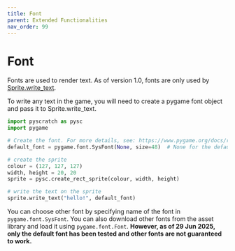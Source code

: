 ```yaml
---
title: Font
parent: Extended Functionalities
nav_order: 99
---
```

# Font

Fonts are used to render text. As of version 1.0, fonts are only used by
<a target="_blank" href="pdoc/pyscratch/sprite.html#Sprite.write_text">Sprite.write_text</a>. 

To write any text in the game, you will need to create a pygame font object and pass it to Sprite.write_text. 
```python
import pyscratch as pysc
import pygame

# Create the font. For more details, see: https://www.pygame.org/docs/ref/font.html#pygame.font.SysFont
default_font = pygame.font.SysFont(None, size=48)  # None for the default font

# create the sprite
colour = (127, 127, 127)
width, height = 20, 20
sprite = pysc.create_rect_sprite(colour, width, height)

# write the text on the sprite
sprite.write_text("hello!", default_font)
```

You can choose other font by specifying name of the font in `pygame.font.SysFont`.
You can also download other fonts from the asset library and load it using `pygame.font.Font`.
**However, as of 29 Jun 2025, only the default font has been tested and other fonts are not guaranteed to work.**